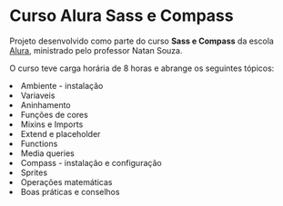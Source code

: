 # Curso Alura Sass e Compass

<p>Projeto desenvolvido como parte do curso <b>Sass e Compass</b> da escola <a href="https://www.alura.com.br/">Alura</a>, ministrado pelo professor Natan Souza.</p>
<p>O curso teve carga horária de 8 horas e abrange os seguintes tópicos:</p>

<li>Ambiente - instalação</li>
<li>Variaveis</li>
<li>Aninhamento</li>
<li>Funções de cores</li>
<li>Mixins e Imports</li>
<li>Extend e placeholder</li>
<li>Functions</li>
<li>Media queries</li>
<li>Compass - instalação e configuração</li>
<li>Sprites</li>
<li>Operações matemáticas</li>
<li>Boas práticas e conselhos</li>

